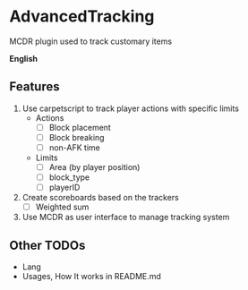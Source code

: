 # AdvancedTracking
MCDR plugin used to track customary items

**English**

## Features

1. Use carpetscript to track player actions with specific limits
   - Actions
     - [ ] Block placement
     - [ ] Block breaking
     - [ ] non-AFK time
   - Limits
     - [ ] Area (by player position)
     - [ ] block_type
     - [ ] playerID
2. Create scoreboards based on the trackers
   - [ ] Weighted sum
3. Use MCDR as user interface to manage tracking system


## Other TODOs
- Lang
- Usages, How It works in README.md